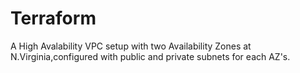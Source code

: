 # Terraform

A High Avalability VPC setup with two Availability Zones at N.Virginia,configured with public and private subnets for each AZ's.
